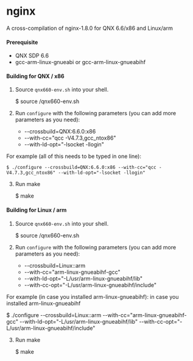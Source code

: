 # nginx
A cross-compilation of nginx-1.8.0 for QNX 6.6/x86 and Linux/arm


#### Prerequisite

- QNX SDP 6.6
- gcc-arm-linux-gnueabi or gcc-arm-linux-gnueabihf

#### Building for QNX / x86

1. Source `qnx660-env.sh` into your shell.

    $ source <your-qnx660-path>/qnx660-env.sh

2. Run `configure` with the following parameters (you can add more parameters as you need):

    - --crossbuild=QNX:6.6.0:x86
    - --with-cc="qcc -V4.7.3,gcc_ntox86"
    - --with-ld-opt="-lsocket -llogin"

 For example (all of this needs to be typed in one line):

    $ ./configure --crossbuild=QNX:6.6.0:x86 --with-cc="qcc -V4.7.3,gcc_ntox86" --with-ld-opt="-lsocket -llogin"

3. Run make

    $ make

#### Building for Linux / arm

1. Source `qnx660-env.sh` into your shell.

    $ source <your-qnx660-path>/qnx660-env.sh

2. Run `configure` with the following parameters (you can add more parameters as you need):

    - --crossbuild=Linux::arm
    - --with-cc="arm-linux-gnueabihf-gcc"
    - --with-ld-opt="-L/usr/arm-linux-gnueabihf/lib"
    - --with-cc-opt="-L/usr/arm-linux-gnueabihf/include"

 For example (in case you installed arm-linux-gnueabihf):
in case you installed arm-linux-gnueabihf

  $ ./configure --crossbuild=Linux::arm --with-cc="arm-linux-gnueabihf-gcc" --with-ld-opt="-L/usr/arm-linux-gnueabihf/lib" --with-cc-opt="-L/usr/arm-linux-gnueabihf/include"

3. Run make

    $ make

